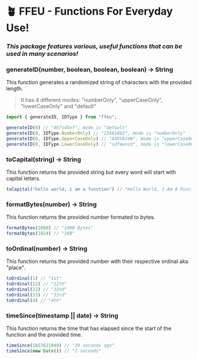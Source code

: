 # 🪴 FFEU - Functions For Everyday Use!
### *This package features various, useful functions that can be used in many scenarios!*

### generateID(number, boolean, boolean, boolean) -> String
This function generates a randomized string of characters with the provided length.

> It has 4 different modes: "numberOnly", "upperCaseOnly", "lowerCaseOnly" and "default"
```ts
import { generateID, IDType } from "ffeu";

generateID(8) // "4h7s45ef", mode is "default"
generateID(8, IDType.NumberOnly) // "23461862", mode is "numberOnly"
generateID(8, IDType.UpperCaseOnly) // "AXDVASVW", mode is "upperCaseOnly"
generateID(8, IDType.LowerCaseOnly) // "sdfewnzd", mode is "lowerCaseOnly"

```

### toCapital(string) -> String
This function returns the provided string but every word will start with capital letters.
```ts
toCapital("hello world, i am a function") // "Hello World, I Am A Function"
```

### formatBytes(number) -> String
This function returns the provided number formated to bytes.
```ts
formatBytes(1000) // "1000 Bytes"
formatBytes(1024) // "1KB"
```

### toOrdinal(number) -> String
This function returns the provided number with their respective ordinal aka "place".
```ts
toOrdinal(1) // "1st"
toOrdinal(12) // "12th"
toOrdinal(22) // "22nd"
toOrdinal(33) // "33rd"
toOrdinal(4) // "4th"
```

### timeSince(timestamp || date) -> String
This function returns the time that has elapsed since the start of the function and the provided time.
```ts
timeSince(1657621049) // "39 seconds ago"
timeSince(new Date()) // "2 seconds"
```